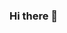 ### Hi there 👋

<!--
**gomshin/gomshin** is a ✨ _special_ ✨ repository because its `README.md` (this file) appears on your GitHub profile.

Here are some ideas to get you started:
test123


- 🔭 I’m currently working on ...
- 🌱 I’m currently learning ...
- 👯 I’m looking to collaborate on ...
- 🤔 I’m looking for help with ...
- 💬 Ask me about ...
- 📫 How to reach me: ...
- 😄 Pronouns: ...
- ⚡ Fun fact: ...
-->
